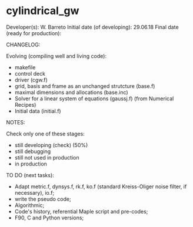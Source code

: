 # cylindrical_gw

Developer(s): W. Barreto
Initial date (of developing):      29.06.18
Final date (ready for production): 

CHANGELOG:

Evolving (compiling well and living code):

- makefile
- control deck
- driver (cgw.f)
- grid, basis and frame as an unchanged strutcture (base.f)
- maximal dimensions and allocations (base.inc)
- Solver for a linear system of equations (gaussj.f) (from Numerical Recipes)
- Initial data (initial.f)

NOTES:

Check only one of these stages:

- still developing (check) (50%)
- still debugging
- still not used in production
- in production 

TO DO (next tasks):

- Adapt metric.f, dynsys.f, rk.f, ko.f (standard Kreiss-Oliger noise filter,
  if necessary), io.f; 
- write the pseudo code;
- Algorithmic;
- Code's history, referential Maple script and pre-codes;
- F90, C and Python versions;
 
